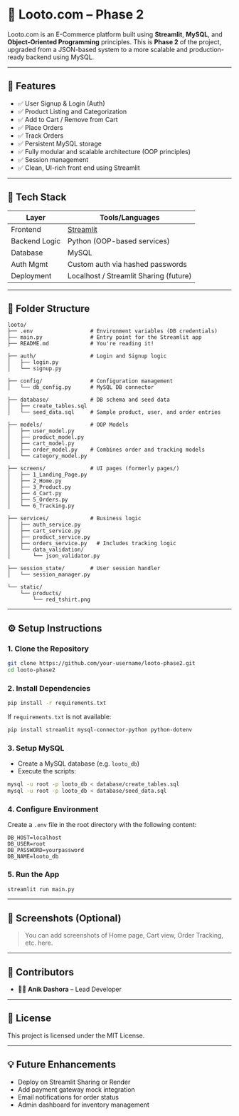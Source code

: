 # 🛒 Looto.com – Phase 2

Looto.com is an E-Commerce platform built using **Streamlit**, **MySQL**, and **Object-Oriented Programming** principles. This is **Phase 2** of the project, upgraded from a JSON-based system to a more scalable and production-ready backend using MySQL.

---

## 🚀 Features

- ✅ User Signup & Login (Auth)
- ✅ Product Listing and Categorization
- ✅ Add to Cart / Remove from Cart
- ✅ Place Orders
- ✅ Track Orders
- ✅ Persistent MySQL storage
- ✅ Fully modular and scalable architecture (OOP principles)
- ✅ Session management
- ✅ Clean, UI-rich front end using Streamlit

---

## 🧠 Tech Stack

| Layer         | Tools/Languages                |
|---------------|--------------------------------|
| Frontend      | [Streamlit](https://streamlit.io) |
| Backend Logic | Python (OOP-based services)    |
| Database      | MySQL                          |
| Auth Mgmt     | Custom auth via hashed passwords |
| Deployment    | Localhost / Streamlit Sharing (future) |

---

## 📁 Folder Structure

```
looto/
├── .env                  # Environment variables (DB credentials)
├── main.py               # Entry point for the Streamlit app
├── README.md             # You're reading it!

├── auth/                 # Login and Signup logic
│   ├── login.py
│   └── signup.py

├── config/               # Configuration management
│   └── db_config.py      # MySQL DB connector

├── database/             # DB schema and seed data
│   ├── create_tables.sql
│   └── seed_data.sql     # Sample product, user, and order entries

├── models/               # OOP Models
│   ├── user_model.py
│   ├── product_model.py
│   ├── cart_model.py
│   ├── order_model.py    # Combines order and tracking models
│   └── category_model.py

├── screens/              # UI pages (formerly pages/)
│   ├── 1_Landing_Page.py
│   ├── 2_Home.py
│   ├── 3_Product.py
│   ├── 4_Cart.py
│   ├── 5_Orders.py
│   └── 6_Tracking.py

├── services/             # Business logic
│   ├── auth_service.py
│   ├── cart_service.py
│   ├── product_service.py
│   ├── orders_service.py   # Includes tracking logic
│   └── data_validation/
│       └── json_validator.py

├── session_state/        # User session handler
│   └── session_manager.py

└── static/
    └── products/
        └── red_tshirt.png
```

---

## ⚙️ Setup Instructions

### 1. Clone the Repository

```bash
git clone https://github.com/your-username/looto-phase2.git
cd looto-phase2
```

### 2. Install Dependencies

```bash
pip install -r requirements.txt
```

If `requirements.txt` is not available:

```bash
pip install streamlit mysql-connector-python python-dotenv
```

### 3. Setup MySQL

- Create a MySQL database (e.g. `looto_db`)
- Execute the scripts:

```bash
mysql -u root -p looto_db < database/create_tables.sql
mysql -u root -p looto_db < database/seed_data.sql
```

### 4. Configure Environment

Create a `.env` file in the root directory with the following content:

```env
DB_HOST=localhost
DB_USER=root
DB_PASSWORD=yourpassword
DB_NAME=looto_db
```

### 5. Run the App

```bash
streamlit run main.py
```

---

## 📸 Screenshots (Optional)

> You can add screenshots of Home page, Cart view, Order Tracking, etc. here.

---

## 🙌 Contributors

- 👨‍💻 **Anik Dashora** – Lead Developer

---

## 📄 License

This project is licensed under the MIT License.

---

## 💡 Future Enhancements

- Deploy on Streamlit Sharing or Render
- Add payment gateway mock integration
- Email notifications for order status
- Admin dashboard for inventory management
